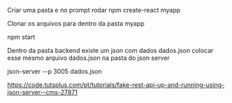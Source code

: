 Criar uma pasta e no prompt rodar npm create-react myapp

Clonar os arquivos para dentro da pasta myapp

npm start

Dentro da pasta backend existe um json com dados dados.json
colocar esse mesmo arquivo dados.json na pasta do json server

json-server --p 3005 dados.json

https://code.tutsplus.com/pt/tutorials/fake-rest-api-up-and-running-using-json-server--cms-27871
